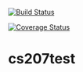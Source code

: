 [![Build Status](https://travis-ci.org/spencerpenn/cs207test.svg?branch=master)](https://travis-ci.org/spencerpenn/cs207test.svg?branch=master)

[![Coverage Status](https://codecov.io/gh/spencerpenn/cs207test/branch/master/graph/badge.svg)](https://codecov.io/gh/spencerpenn/cs207test)


# cs207test
